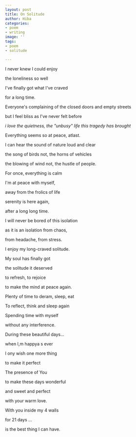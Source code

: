 ```yaml
---
layout: post
title: On Solitude
author: Hiba
categories:
- poem
- writing
image: ''
tags:
- poem
- solitude

---
```

I never knew I could enjoy

the loneliness so well

I've finally got what I've craved

for a long time.

Everyone's complaining of the closed doors and empty streets

but I feel bliss as I've never felt before

_i love the quietness, the "unbusy" life this tragedy has brought_

Everything seems so at peace, atlast.

I can hear the sound of nature loud and clear

the song of birds not, the horns of vehicles

the blowing of wind not, the hustle of people.

For once, everything is calm

I'm at peace with myself,

away from the frolics of life

serenity is here again,

after a long long time.

I will never be bored of this isolation

as it is an isolation from chaos,

from headache, from stress.

I enjoy my long-craved solitude.

My soul has finally got

the solitude it deserved

to refresh, to rejoice

to make the mind at peace again.

Plenty of time to deram, sleep, eat

To reflect, think and sleep again

Spending time with myself

without any interference.

During these beautiful days...

when I,m happya s ever

I ony wish one more thing 

to make it perfect

The presence of You 

to make these days wonderful 

and sweet and perfect

with your warm love.

With you inside my 4 walls 

for 21 days ...

is the best thing I can have.
